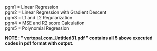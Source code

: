 pgm1 = Linear Regression<br>
pgm2 = Linear Regression with Gradient Descent<br>
pgm3 = L1 and L2 Regularization<br>
pgm4 = MSE and R2 score Calculation<br>
pgm5 = Polynomial Regression<br>

**NOTE : " vertopal.com_Untitled31.pdf " contains all 5 above executed codes in pdf format with output.**
